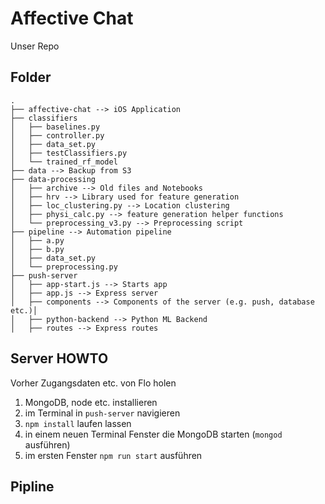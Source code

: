 # Affective Chat

Unser Repo

## Folder

```
.
├── affective-chat --> iOS Application
├── classifiers
│   ├── baselines.py
│   ├── controller.py
│   ├── data_set.py
│   ├── testClassifiers.py
│   └── trained_rf_model
├── data --> Backup from S3
├── data-processing
│   ├── archive --> Old files and Notebooks
│   ├── hrv --> Library used for feature generation
│   ├── loc_clustering.py --> Location clustering
│   ├── physi_calc.py --> feature generation helper functions
│   └── preprocessing_v3.py --> Preprocessing script
├── pipeline --> Automation pipeline
│   ├── a.py
│   ├── b.py
│   ├── data_set.py
│   └── preprocessing.py
├── push-server
│   ├── app-start.js --> Starts app
│   ├── app.js --> Express server
│   ├── components --> Components of the server (e.g. push, database etc.)│   
│   ├── python-backend --> Python ML Backend
│   ├── routes --> Express routes
```

## Server HOWTO

Vorher Zugangsdaten etc. von Flo holen

1. MongoDB, node etc. installieren
2. im Terminal in `push-server` navigieren
3. `npm install` laufen lassen
4. in einem neuen Terminal Fenster die MongoDB starten (`mongod` ausführen)
5. im ersten Fenster `npm run start` ausführen

## Pipline